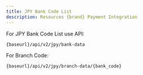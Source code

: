 ```yaml
---
title: JPY Bank Code List
description: Resources {brand} Payment Integration 
---
```


For JPY Bank Code List use API:

```bash
{baseurl}/api/v2/jpy/bank-data
```

For Branch Code:

```bash
{baseurl}/api/v2/jpy/branch-data/{bank_code}
```
